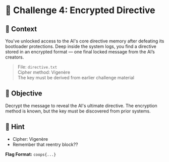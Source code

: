 # 🧠 Challenge 4: Encrypted Directive

## 📂 Context

You've unlocked access to the AI's core directive memory after defeating its bootloader protections. Deep inside the system logs, you find a directive stored in an encrypted format — one final locked message from the AI’s creators.

> File: `directive.txt`  
> Cipher method: Vigenère  
> The key must be derived from earlier challenge material

## 🧪 Objective

Decrypt the message to reveal the AI's ultimate directive. The encryption method is known, but the key must be discovered from prior systems.

## 🧩 Hint

- Cipher: Vigenère
- Remember that reentry block?? 

**Flag Format:** `coops{...}`
